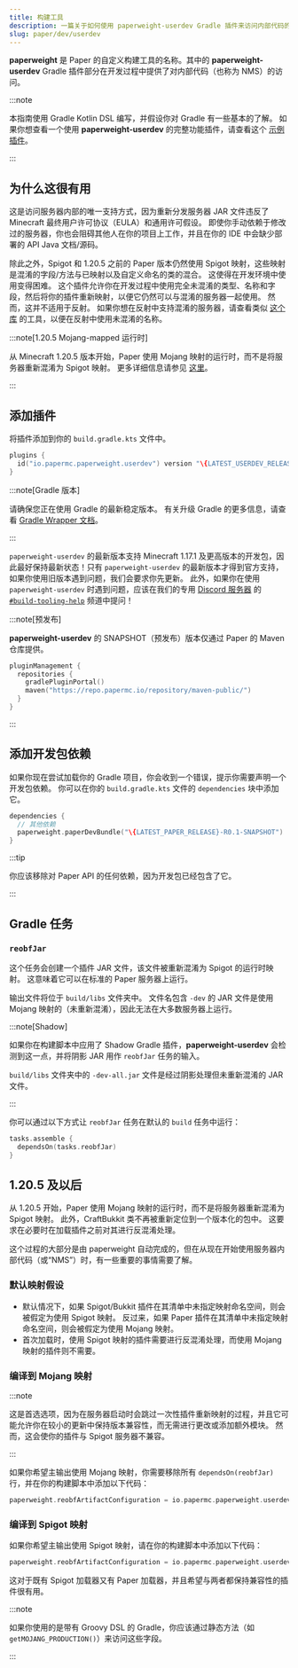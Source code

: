 ```yaml
---
title: 构建工具
description: 一篇关于如何使用 paperweight-userdev Gradle 插件来访问内部代码的指南
slug: paper/dev/userdev
---
```


**paperweight** 是 Paper 的自定义构建工具的名称。其中的 **paperweight-userdev** Gradle 插件部分在开发过程中提供了对内部代码（也称为 NMS）的访问。

:::note

本指南使用 Gradle Kotlin DSL 编写，并假设你对 Gradle 有一些基本的了解。
如果你想查看一个使用 **paperweight-userdev** 的完整功能插件，请查看这个 [示例插件](https://github.com/PaperMC/paperweight-test-plugin)。

:::

## 为什么这很有用
这是访问服务器内部的唯一支持方式，因为重新分发服务器 JAR 文件违反了 Minecraft 最终用户许可协议（EULA）和通用许可假设。
即使你手动依赖于修改过的服务器，你也会阻碍其他人在你的项目上工作，并且在你的 IDE 中会缺少部署的 API Java 文档/源码。

除此之外，Spigot 和 1.20.5 之前的 Paper 版本仍然使用 Spigot 映射，这些映射是混淆的字段/方法与已映射以及自定义命名的类的混合。
这使得在开发环境中使用变得困难。
这个插件允许你在开发过程中使用完全未混淆的类型、名称和字段，然后将你的插件重新映射，以便它仍然可以与混淆的服务器一起使用。
然而，这并不适用于反射。
如果你想在反射中支持混淆的服务器，请查看类似 [这个库](https://github.com/jpenilla/reflection-remapper) 的工具，以便在反射中使用未混淆的名称。

:::note[1.20.5 Mojang-mapped 运行时]

从 Minecraft 1.20.5 版本开始，Paper 使用 Mojang 映射的运行时，而不是将服务器重新混淆为 Spigot 映射。
更多详细信息请参见 [这里](#1205-and-beyond)。

:::

## 添加插件
将插件添加到你的 `build.gradle.kts` 文件中。

```kts title="build.gradle.kts" replace
plugins {
  id("io.papermc.paperweight.userdev") version "\{LATEST_USERDEV_RELEASE}"
}
```

:::note[Gradle 版本]

请确保您正在使用 Gradle 的最新稳定版本。
有关升级 Gradle 的更多信息，请查看 [Gradle Wrapper 文档](https://docs.gradle.org/current/userguide/gradle_wrapper.html)。

:::

`paperweight-userdev` 的最新版本支持 Minecraft 1.17.1 及更高版本的开发包，因此最好保持最新状态！只有 `paperweight-userdev` 的最新版本才得到官方支持，如果你使用旧版本遇到问题，我们会要求你先更新。
此外，如果你在使用 `paperweight-userdev` 时遇到问题，应该在我们的专用 [Discord 服务器](https://discord.gg/PaperMC)
的 [`#build-tooling-help`](https://discord.com/channels/289587909051416579/1078993196924813372) 频道中提问！

:::note[预发布]

**paperweight-userdev** 的 SNAPSHOT（预发布）版本仅通过 Paper 的 Maven 仓库提供。
```kotlin title="settings.gradle.kts"
pluginManagement {
  repositories {
    gradlePluginPortal()
    maven("https://repo.papermc.io/repository/maven-public/")
  }
}
```

:::

## 添加开发包依赖
如果你现在尝试加载你的 Gradle 项目，你会收到一个错误，提示你需要声明一个开发包依赖。
你可以在你的 `build.gradle.kts` 文件的 `dependencies` 块中添加它。

```kotlin title="build.gradle.kts" replace
dependencies {
  // 其他依赖
  paperweight.paperDevBundle("\{LATEST_PAPER_RELEASE}-R0.1-SNAPSHOT")
}
```

:::tip

你应该移除对 Paper API 的任何依赖，因为开发包已经包含了它。

:::

## Gradle 任务

### `reobfJar`

这个任务会创建一个插件 JAR 文件，该文件被重新混淆为 Spigot 的运行时映射。
这意味着它可以在标准的 Paper 服务器上运行。

输出文件将位于 `build/libs` 文件夹中。
文件名包含 `-dev` 的 JAR 文件是使用 Mojang 映射的（未重新混淆），因此无法在大多数服务器上运行。

:::note[Shadow]

如果你在构建脚本中应用了 Shadow Gradle 插件，**paperweight-userdev** 会检测到这一点，并将阴影 JAR 用作 `reobfJar` 任务的输入。

`build/libs` 文件夹中的 `-dev-all.jar` 文件是经过阴影处理但未重新混淆的 JAR 文件。

:::

你可以通过以下方式让 `reobfJar` 任务在默认的 `build` 任务中运行：
```kotlin
tasks.assemble {
  dependsOn(tasks.reobfJar)
}
```

## 1.20.5 及以后

从 1.20.5 开始，Paper 使用 Mojang 映射的运行时，而不是将服务器重新混淆为 Spigot 映射。
此外，CraftBukkit 类不再被重新定位到一个版本化的包中。
这要求在必要时在加载插件之前对其进行反混淆处理。

这个过程的大部分是由 paperweight 自动完成的，但在从现在开始使用服务器内部代码（或“NMS”）时，有一些重要的事情需要了解。

### 默认映射假设
* 默认情况下，如果 Spigot/Bukkit 插件在其清单中未指定映射命名空间，则会被假定为使用 Spigot 映射。
  反过来，如果 Paper 插件在其清单中未指定映射命名空间，则会被假定为使用 Mojang 映射。
* 首次加载时，使用 Spigot 映射的插件需要进行反混淆处理，而使用 Mojang 映射的插件则不需要。

### 编译到 Mojang 映射

:::note

这是首选选项，因为在服务器启动时会跳过一次性插件重新映射的过程，并且它可能允许你在较小的更新中保持版本兼容性，而无需进行更改或添加额外模块。
然而，这会使你的插件与 Spigot 服务器不兼容。

:::

如果你希望主输出使用 Mojang 映射，你需要移除所有 `dependsOn(reobfJar)` 行，并在你的构建脚本中添加以下代码：

```kotlin title="build.gradle.kts"
paperweight.reobfArtifactConfiguration = io.papermc.paperweight.userdev.ReobfArtifactConfiguration.MOJANG_PRODUCTION
```

### 编译到 Spigot 映射

如果你希望主输出使用 Spigot 映射，请在你的构建脚本中添加以下代码：

```kotlin title="build.gradle.kts"
paperweight.reobfArtifactConfiguration = io.papermc.paperweight.userdev.ReobfArtifactConfiguration.REOBF_PRODUCTION
```

这对于既有 Spigot 加载器又有 Paper 加载器，并且希望与两者都保持兼容性的插件很有用。

:::note

如果你使用的是带有 Groovy DSL 的 Gradle，你应该通过静态方法（如 `getMOJANG_PRODUCTION()`）来访问这些字段。

:::
